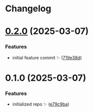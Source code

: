 # Changelog

# [0.2.0](https://github.com/JoshuaKGoldberg/new-github-repository/compare/0.1.0...0.2.0) (2025-03-07)

### Features

- initial feature commit ✨ ([719e38d](https://github.com/JoshuaKGoldberg/new-github-repository/commit/719e38d7fd42d3e0c1d2994286720f318b9f80cb))

# 0.1.0 (2025-03-07)

### Features

- initialized repo ✨ ([e79c9ba](https://github.com/JoshuaKGoldberg/new-github-repository/commit/e79c9bab703a6fa647d6f17648e44f9117212294))
